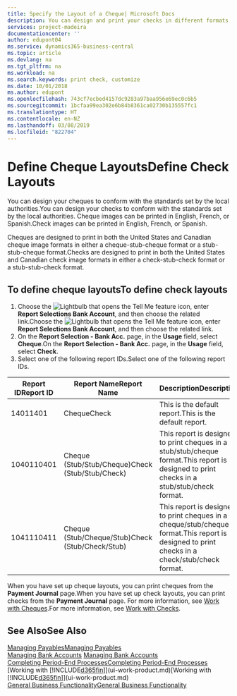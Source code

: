 ```yaml
---
title: Specify the Layout of a Cheque| Microsoft Docs
description: You can design and print your checks in different formats to conform with standards.
services: project-madeira
documentationcenter: ''
author: edupont04
ms.service: dynamics365-business-central
ms.topic: article
ms.devlang: na
ms.tgt_pltfrm: na
ms.workload: na
ms.search.keywords: print check, customize
ms.date: 10/01/2018
ms.author: edupont
ms.openlocfilehash: 743cf7ecbed4157dc9283a97baa956e69ec0c6b5
ms.sourcegitcommit: 1bcfaa99ea302e6b84b8361ca02730b135557fc1
ms.translationtype: HT
ms.contentlocale: en-NZ
ms.lasthandoff: 03/08/2019
ms.locfileid: "822704"
---
```

# <a name="define-check-layouts"></a><span data-ttu-id="8a5e7-103">Define Cheque Layouts</span><span class="sxs-lookup"><span data-stu-id="8a5e7-103">Define Check Layouts</span></span>
<span data-ttu-id="8a5e7-104">You can design your cheques to conform with the standards set by the local authorities.</span><span class="sxs-lookup"><span data-stu-id="8a5e7-104">You can design your checks to conform with the standards set by the local authorities.</span></span> <span data-ttu-id="8a5e7-105">Cheque images can be printed in English, French, or Spanish.</span><span class="sxs-lookup"><span data-stu-id="8a5e7-105">Check images can be printed in English, French, or Spanish.</span></span>

<span data-ttu-id="8a5e7-106">Cheques are designed to print in both the United States and Canadian cheque image formats in either a cheque-stub-cheque format or a stub-stub-cheque format.</span><span class="sxs-lookup"><span data-stu-id="8a5e7-106">Checks are designed to print in both the United States and Canadian check image formats in either a check-stub-check format or a stub-stub-check format.</span></span>

## <a name="to-define-check-layouts"></a><span data-ttu-id="8a5e7-107">To define cheque layouts</span><span class="sxs-lookup"><span data-stu-id="8a5e7-107">To define check layouts</span></span>
1. <span data-ttu-id="8a5e7-108">Choose the ![Lightbulb that opens the Tell Me feature](media/ui-search/search_small.png "Tell me what you want to do") icon, enter **Report Selections Bank Account**, and then choose the related link.</span><span class="sxs-lookup"><span data-stu-id="8a5e7-108">Choose the ![Lightbulb that opens the Tell Me feature](media/ui-search/search_small.png "Tell me what you want to do") icon, enter **Report Selections Bank Account**, and then choose the related link.</span></span>
2. <span data-ttu-id="8a5e7-109">On the **Report Selection - Bank Acc.** page, in the **Usage** field, select **Cheque**.</span><span class="sxs-lookup"><span data-stu-id="8a5e7-109">On the **Report Selection - Bank Acc.** page, in the **Usage** field, select **Check**.</span></span>
3. <span data-ttu-id="8a5e7-110">Select one of the following report IDs.</span><span class="sxs-lookup"><span data-stu-id="8a5e7-110">Select one of the following report IDs.</span></span>

| <span data-ttu-id="8a5e7-111">Report ID</span><span class="sxs-lookup"><span data-stu-id="8a5e7-111">Report ID</span></span> | <span data-ttu-id="8a5e7-112">Report Name</span><span class="sxs-lookup"><span data-stu-id="8a5e7-112">Report Name</span></span> | <span data-ttu-id="8a5e7-113">Description</span><span class="sxs-lookup"><span data-stu-id="8a5e7-113">Description</span></span> |
| --- | --- | --- |
| <span data-ttu-id="8a5e7-114">1401</span><span class="sxs-lookup"><span data-stu-id="8a5e7-114">1401</span></span> |<span data-ttu-id="8a5e7-115">Cheque</span><span class="sxs-lookup"><span data-stu-id="8a5e7-115">Check</span></span> |<span data-ttu-id="8a5e7-116">This is the default report.</span><span class="sxs-lookup"><span data-stu-id="8a5e7-116">This is the default report.</span></span> |
| <span data-ttu-id="8a5e7-117">10401</span><span class="sxs-lookup"><span data-stu-id="8a5e7-117">10401</span></span> |<span data-ttu-id="8a5e7-118">Cheque (Stub/Stub/Cheque)</span><span class="sxs-lookup"><span data-stu-id="8a5e7-118">Check (Stub/Stub/Check)</span></span> |<span data-ttu-id="8a5e7-119">This report is designed to print cheques in a stub/stub/cheque format.</span><span class="sxs-lookup"><span data-stu-id="8a5e7-119">This report is designed to print checks in a stub/stub/check format.</span></span> |
| <span data-ttu-id="8a5e7-120">10411</span><span class="sxs-lookup"><span data-stu-id="8a5e7-120">10411</span></span> |<span data-ttu-id="8a5e7-121">Cheque (Stub/Cheque/Stub)</span><span class="sxs-lookup"><span data-stu-id="8a5e7-121">Check (Stub/Check/Stub)</span></span> |<span data-ttu-id="8a5e7-122">This report is designed to print cheques in a cheque/stub/cheque format.</span><span class="sxs-lookup"><span data-stu-id="8a5e7-122">This report is designed to print checks in a check/stub/check format.</span></span> |

<span data-ttu-id="8a5e7-123">When you have set up cheque layouts, you can print cheques from the **Payment Journal** page.</span><span class="sxs-lookup"><span data-stu-id="8a5e7-123">When you have set up check layouts, you can print checks from the **Payment Journal** page.</span></span> <span data-ttu-id="8a5e7-124">For more information, see [Work with Cheques](payables-how-work-checks.md).</span><span class="sxs-lookup"><span data-stu-id="8a5e7-124">For more information, see [Work with Checks](payables-how-work-checks.md).</span></span>

## <a name="see-also"></a><span data-ttu-id="8a5e7-125">See Also</span><span class="sxs-lookup"><span data-stu-id="8a5e7-125">See Also</span></span>
[<span data-ttu-id="8a5e7-126">Managing Payables</span><span class="sxs-lookup"><span data-stu-id="8a5e7-126">Managing Payables</span></span>](payables-manage-payables.md)  
<span data-ttu-id="8a5e7-127">[Managing Bank Accounts](bank-manage-bank-accounts.md) </span><span class="sxs-lookup"><span data-stu-id="8a5e7-127">[Managing Bank Accounts](bank-manage-bank-accounts.md) </span></span>  
[<span data-ttu-id="8a5e7-128">Completing Period-End Processes</span><span class="sxs-lookup"><span data-stu-id="8a5e7-128">Completing Period-End Processes</span></span>](year-how-complete-period-end-processes.md)  
<span data-ttu-id="8a5e7-129">[Working with [!INCLUDE[d365fin](includes/d365fin_md.md)]](ui-work-product.md)</span><span class="sxs-lookup"><span data-stu-id="8a5e7-129">[Working with [!INCLUDE[d365fin](includes/d365fin_md.md)]](ui-work-product.md)</span></span>  
[<span data-ttu-id="8a5e7-130">General Business Functionality</span><span class="sxs-lookup"><span data-stu-id="8a5e7-130">General Business Functionality</span></span>](ui-across-business-areas.md)
